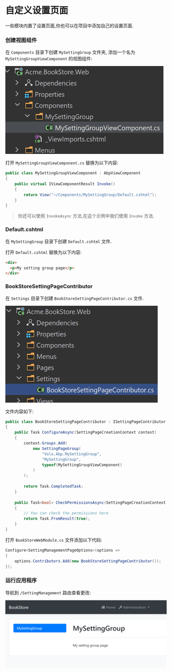 # 自定义设置页面

一些模块内置了设置页面,你也可以在项目中添加自己的设置页面.

### 创建视图组件

在 `Components` 目录下创建 `MySettingGroup` 文件夹, 添加一个名为 `MySettingGroupViewComponent` 的视图组件:

![MySettingGroupViewComponent](../../images/my-setting-group-view-component.png)

打开 `MySettingGroupViewComponent.cs` 替换为以下内容:

```csharp
public class MySettingGroupViewComponent : AbpViewComponent
{
    public virtual IViewComponentResult Invoke()
    {
        return View("~/Components/MySettingGroup/Default.cshtml");
    }
}
```

> 你还可以使用 `InvokeAsync` 方法,在这个示例中我们使用 `Invoke` 方法.

### Default.cshtml

在 `MySettingGroup` 目录下创建 `Default.cshtml` 文件.

打开 `Default.cshtml` 替换为以下内容:

```html
<div>
  <p>My setting group page</p>
</div>
```

### BookStoreSettingPageContributor

在 `Settings` 目录下创建 `BookStoreSettingPageContributor.cs` 文件.

![BookStoreSettingPageContributor](../../images/my-setting-group-page-contributor.png)

文件内容如下:

```csharp
public class BookStoreSettingPageContributor : ISettingPageContributor
{
    public Task ConfigureAsync(SettingPageCreationContext context)
    {
        context.Groups.Add(
            new SettingPageGroup(
                "Volo.Abp.MySettingGroup",
                "MySettingGroup",
                typeof(MySettingGroupViewComponent)
            )
        );

        return Task.CompletedTask;
    }

    public Task<bool> CheckPermissionsAsync(SettingPageCreationContext context)
    {
        // You can check the permissions here
        return Task.FromResult(true);
    }
}
```

打开 `BookStoreWebModule.cs` 文件添加以下代码:

```csharp
Configure<SettingManagementPageOptions>(options =>
{
    options.Contributors.Add(new BookStoreSettingPageContributor());
});
```

### 运行应用程序

导航到 `/SettingManagement` 路由查看更改:

![Custom Settings Tab](../../images/my-setting-group-ui.png)